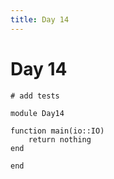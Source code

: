 ```yaml
---
title: Day 14
---
```


# Day 14

``` {.julia file=test/Day14Spec.jl}
# add tests
```

``` {.julia file=src/Day14.jl}
module Day14

function main(io::IO)
    return nothing
end

end
```
